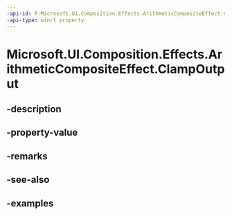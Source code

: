 ```yaml
---
-api-id: P:Microsoft.UI.Composition.Effects.ArithmeticCompositeEffect.ClampOutput
-api-type: winrt property
---
```


# Microsoft.UI.Composition.Effects.ArithmeticCompositeEffect.ClampOutput

<!--
public bool ClampOutput { get; set; }
-->


## -description

## -property-value

## -remarks

## -see-also

## -examples


